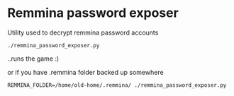 Remmina password exposer
========================

Utility used to decrypt remmina password accounts

`./remmina_password_exposer.py`

..runs the game :)

or if you have .remmina folder backed up somewhere

`REMMINA_FOLDER=/home/old-home/.remmina/ ./remmina_password_exposer.py`
